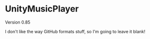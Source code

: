 UnityMusicPlayer
===============
Version 0.85

I don't like the way GitHub formats stuff, so I'm going to leave it blank!
